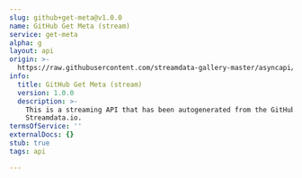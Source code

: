 ```yaml
---
slug: github+get-meta@v1.0.0
name: GitHub Get Meta (stream)
service: get-meta
alpha: g
layout: api
origin: >-
  https://raw.githubusercontent.com/streamdata-gallery-master/asyncapi/master/_listings/github/github-get-meta-stream-async.md
info:
  title: GitHub Get Meta (stream)
  version: 1.0.0
  description: >-
    This is a streaming API that has been autogenerated from the GitHub using
    Streamdata.io.
termsOfService: ''
externalDocs: {}
stub: true
tags: api

---
```

